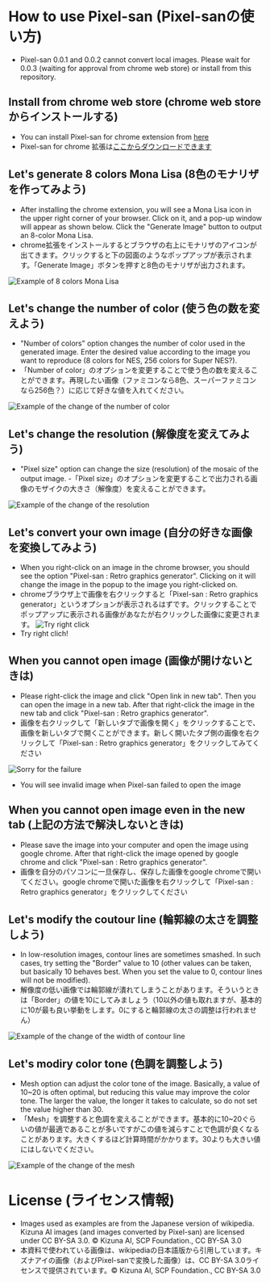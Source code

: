 # How to use Pixel-san (Pixel-sanの使い方)

- Pixel-san 0.0.1 and 0.0.2 cannot convert local images. Please wait for 0.0.3 (waiting for approval from chrome web store) or install from this repository.

## Install from chrome web store (chrome web storeからインストールする)
- You can install Pixel-san for chrome extension from [here](https://chrome.google.com/webstore/detail/pixel-san-retro-game-gra/ollneaflfdbmjhadhfbdghlmmheenoii)
- Pixel-san for chrome 拡張は[ここからダウンロードできます](https://chrome.google.com/webstore/detail/pixel-san-retro-game-gra/ollneaflfdbmjhadhfbdghlmmheenoii)

## Let's generate 8 colors Mona Lisa (8色のモナリザを作ってみよう)
- After installing the chrome extension, you will see a Mona Lisa icon in the upper right corner of your browser. Click on it, and a pop-up window will appear as shown below. Click the "Generate Image" button to output an 8-color Mona Lisa.
- chrome拡張をインストールするとブラウザの右上にモナリザのアイコンが出てきます。クリックすると下の図面のようなポップアップが表示されます。「Generate Image」ボタンを押すと8色のモナリザが出力されます。

![Example of 8 colors Mona Lisa](../images/chrome1.png)

## Let's change the number of color (使う色の数を変えよう)
- "Number of colors" option changes the number of color used in the generated image. Enter the desired value according to the image you want to reproduce (8 colors for NES, 256 colors for Super NES?). 
- 「Number of color」のオプションを変更することで使う色の数を変えることができます。再現したい画像（ファミコンなら8色、スーパーファミコンなら256色？）に応じて好きな値を入れてください。

![Example of the change of the number of color](../images/chrome2.png)

## Let's change the resolution (解像度を変えてみよう)
- "Pixel size" option can change the size (resolution) of the mosaic of the output image.
-「Pixel size」のオプションを変更することで出力される画像のモザイクの大きさ（解像度）を変えることができます。

![Example of the change of the resolution](../images/chrome3.png)

## Let's convert your own image (自分の好きな画像を変換してみよう)
- When you right-click on an image in the chrome browser, you should see the option "Pixel-san : Retro graphics generator". Clicking on it will change the image in the popup to the image you right-clicked on.
- chromeブラウザ上で画像を右クリックすると「Pixel-san : Retro graphics generator」というオプションが表示されるはずです。クリックすることでポップアップに表示される画像があなたが右クリックした画像に変更されます。
![Try right click](https://upload.wikimedia.org/wikipedia/commons/7/7a/Kizuna_AI_-_SCP_Foundation_2.png)
- Try right clich!

## When you cannot open image (画像が開けないときは)
- Please right-click the image and click "Open link in new tab". Then you can open the image in a new tab. After that right-click the image in the new tab and click "Pixel-san : Retro graphics generator". 
- 画像を右クリックして「新しいタブで画像を開く」をクリックすることで、画像を新しいタブで開くことができます。新しく開いたタブ側の画像を右クリックして「Pixel-san : Retro graphics generator」をクリックしてみてください

![Sorry for the failure](../images/chrome_fail.png)
- You will see invalid image when Pixel-san failed to open the image

## When you cannot open image even in the new tab (上記の方法で解決しないときは)
- Please save the image into your computer and open the image using google chrome. After that right-click the image opened by google chrome and click "Pixel-san : Retro graphics generator". 
- 画像を自分のパソコンに一旦保存し、保存した画像をgoogle chromeで開いてください。google chromeで開いた画像を右クリックして「Pixel-san : Retro graphics generator」をクリックしてください

## Let's modify the coutour line (輪郭線の太さを調整しよう)
- In low-resolution images, contour lines are sometimes smashed. In such cases, try setting the "Border" value to 10 (other values can be taken, but basically 10 behaves best. When you set the value to 0, contour lines will not be modified).
- 解像度の低い画像では輪郭線が潰れてしまうことがあります。そういうときは「Border」の値を10にしてみましょう（10以外の値も取れますが、基本的に10が最も良い挙動をします。0にすると輪郭線の太さの調整は行われません）

![Example of the change of the width of contour line](../images/chrome4.png)

## Let's modiry color tone (色調を調整しよう)
- Mesh option can adjust the color tone of the image. Basically, a value of 10~20 is often optimal, but reducing this value may improve the color tone. The larger the value, the longer it takes to calculate, so do not set the value higher than 30.
- 「Mesh」を調整すると色調を変えることができます。基本的に10~20ぐらいの値が最適であることが多いですがこの値を減らすことで色調が良くなることがあります。大きくするほど計算時間がかかります。30よりも大きい値にはしないでください。

![Example of the change of the mesh](../images/chrome5.png)

# License (ライセンス情報)
- Images used as examples are from the Japanese version of wikipedia. Kizuna AI images (and images converted by Pixel-san) are licensed under CC BY-SA 3.0. © Kizuna AI, SCP Foundation., CC BY-SA 3.0
- 本資料で使われている画像は、wikipediaの日本語版から引用しています。キズナアイの画像（およびPixel-sanで変換した画像）は、CC BY-SA 3.0ライセンスで提供されています。© Kizuna AI, SCP Foundation., CC BY-SA 3.0